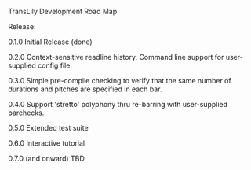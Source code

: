 TransLily Development Road Map

Release:

0.1.0  Initial Release  (done)

0.2.0  Context-sensitive readline history.  Command line support for user-supplied config file.

0.3.0  Simple pre-compile checking to verify that the same number of durations and pitches are specified in each bar.

0.4.0  Support 'stretto' polyphony thru re-barring with user-supplied barchecks.

0.5.0  Extended test suite

0.6.0  Interactive tutorial

0.7.0  (and onward) TBD
